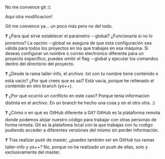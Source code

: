 
No me convence git :(:

Aquí otra modificacion!

Git me convence ya... un poco más pero no del todo.


❓ ¿Para qué sirve establecer el parámetro --global? ¿Funcionaría si no lo ponemos?
La opción --global se asegura de que esta configuración sea válida para todos los proyectos en los que trabajes en esa máquina. Si deseas configurar un nombre o correo electrónico diferente para un proyecto específico, puedes omitir el flag --global y ejecutar los comandos dentro del directorio del proyecto.

❓ ¿Desde la rama taller-info, el archivo .txt con tu nombre tiene contenido o está vacío? ¿Por qué crees que es así?
Está vacia, porque he rellenado el contenido en otro branch (yo++).

❓ ¿Por qué ocurrió un conflicto en este caso?
Porque tenia informacion distinta en el archivo. En un branch he hecho una cosa y en el otro otra. :)

❓ ¿Cómo o en qué es GitHub diferente a Git?
GitHub es la plataforma remota donde podemos alojar nuestro código para trabajar con otras personas de forma remota.
Git es la platafoma local con la que trabajas con tu codigo pudiendo acceder a diferentes versiones del mismo sin perder información.

❓ Tras realizar push de master, ¿puedes también ver en GitHub tus ramas taller-info y yo++?
No, porque no he realizado un push de ellas, solo y exclusivamente del master. 